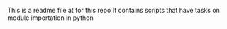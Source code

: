 This is a readme file at for this repo
It contains scripts that have tasks on module importation in python
